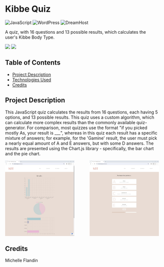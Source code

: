 # Kibbe Quiz


![JavaScript](https://img.shields.io/badge/JavaScript-ES6+-f0db4f.svg)
![WordPress](https://img.shields.io/badge/WordPress-21759B.svg)
![DreamHost](https://img.shields.io/badge/DreamHost-0073EC.svg)


A quiz, with 16 questions and 13 possible results, which calculates the user's Kibbe Body Type.


<a href="https://kibbebodytypes.com/quiz" target="_blank"><img src="https://img.shields.io/badge/Website-E9DCD4?style=for-the-badge&logo=javascript"></a>
<a href="https://youtu.be/9sR0VwgTKxE?si=WX_iA2JNViaKeJzW" target="_blank"><img src="https://img.shields.io/badge/YouTube-Demo-ff0000?style=for-the-badge&logo=youtube"></a>


## Table of Contents
- [Project Description](#technologies-used)
- [Technologies Used](#technologies-used)
- [Credits](#technologies-used)


## Project Description<a name="project-description"></a>
This JavaScript quiz calculates the results from 16 questions, each having 5 options, and 13 possible results. This quiz uses a custom algorithm, which can calculate more complex results than the commonly available quiz-generator. For comparison, most quizzes use the format "if you picked mostly As, your result is ___", whereas in this quiz each result has a specific mixture of answers; for example, for the 'Gamine' result, the user must pick a nearly equal amount of A and E answers, but with some D answers. The results are presented using the Chart.js library - specifically, the bar chart and the pie chart. 
<div style="display: flex; justify-content: space-between;">
  <img src="screenshots/quiz-demo-picture-1.JPG" style="width: 45%; margin-right: 10px;" alt="Quiz Screenshot" />
  <img src="screenshots/quiz-demo-picture-2.JPG" style="width: 45%;" alt="Quiz Results Page Screenshot" />
</div>


## Credits<a name="credits"></a>
Michelle Flandin
